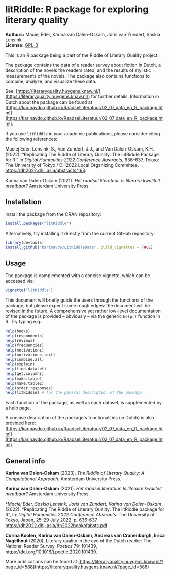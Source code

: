 # litRiddle: R package for exploring literary quality

**Authors:** Maciej Eder, Karina van Dalen-Oskam, Joris van Zundert, Saskia Lensink<br/>
**License:** [GPL-3](https://opensource.org/licenses/GPL-3.0)


This is an R package being a part of the Riddle of Literary Quality project.

The package contains the data of a reader survey about fiction in Dutch, a description of the novels the readers rated, and the results of stylistic measurements of the novels. The package also contains functions to combine, analyze, and visualize these data.

See: [https://literaryquality.huygens.knaw.nl/](https://literaryquality.huygens.knaw.nl/) for further details. Information in Dutch about the package can be found at [https://karinavdo.github.io/RaadselLiteratuur/02_07_data_en_R_package.html](https://karinavdo.github.io/RaadselLiteratuur/02_07_data_en_R_package.html).

If you use `litRiddle` in your academic publications, please consider citing the following references: 

Maciej Eder, Lensink, S., Van Zundert, J.J., and Van Dalen-Oskam, K.H. (2022). “Replicating The Riddle of Literary Quality: The LitRiddle Package for R.” In _Digital Humanities 2022 Conference Abstracts_, 636–637. Tokyo: The University of Tokyo / DH2022 Local Organizing Committee. https://dh2022.dhii.asia/abstracts/163.

Karina van Dalen-Oskam (2021). _Het raadsel literatuur. Is literaire kwaliteit meetbaar?_ Amsterdam University Press.

## Installation

Install the package from the CRAN repository:

``` R
install.packages("litRiddle")
```

Alternatively, try installing it directly from the current GitHub repository:

``` R
library(devtools)
install_github("karinavdo/LitRiddleData", build_vignettes = TRUE)
```


## Usage

The package is complemented with a concise vignette, which can be accessed via:

``` R
vignette("litRiddle")
```
This document will briefly guide the users through the functions of the package, but please expect some rough edges: the document will be revised in the future. A comprehensive yet rather low-level documentation of the package is provided – obviously – via the generic `help()` function in R. Try typing e.g.:


``` R
help(books)
help(respondents)
help(reviews)
help(frequencies)
help(motivations)
help(motivations.text)
help(combine.all)
help(explain)
help(find.dataset)
help(get.columns)
help(make.table)
help(make.table2)
help(order.responses)
help(litRiddle) # for the general description of the package
```

Each function of the package, as well as each dataset, is supplemented by a help page.

A concise description of the package's functionalities (in Dutch) is also provided here: 
[https://karinavdo.github.io/RaadselLiteratuur/02_07_data_en_R_package.html](https://karinavdo.github.io/RaadselLiteratuur/02_07_data_en_R_package.html).


## General info

**Karina van Dalen-Oskam** (2023). _The Riddle of Literary Quality: A Computational Approach._ Amsterdam University Press.

**Karina van Dalen-Oskam** (2021). _Het raadsel literatuur. Is literaire kwaliteit meetbaar?_ Amsterdam University Press.

**Maciej Eder, Saskia Lensink, Joris van Zundert, Karina van Dalen-Oskam* (2022). “Replicating The Riddle of Literary Quality: The litRiddle package for R”, in: _Digital Humanities 2022 Conference Abstracts._ The University of Tokyo, Japan, 25–29 July 2022, p. 636-637 https://dh2022.dhii.asia/dh2022bookofabsts.pdf

**Corina Koolen, Karina van Dalen-Oskam, Andreas van Cranenburgh, Erica Nagelhout** (2020). Literary quality in the eye of the Dutch reader: The National Reader Survey. _Poetics_ 79: 101439, https://doi.org/10.1016/j.poetic.2020.101439.


More publications can be found at [https://literaryquality.huygens.knaw.nl/?page_id=588](https://literaryquality.huygens.knaw.nl/?page_id=588)


